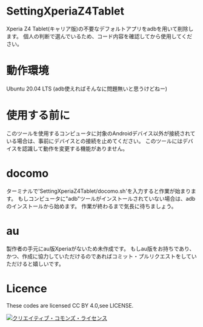 # SettingXperiaZ4Tablet
Xperia Z4 Tablet(キャリア版)の不要なデフォルトアプリをadbを用いて削除します。
個人の判断で選んでいるため、コード内容を確認してから使用してください。
# 動作環境
Ubuntu 20.04 LTS (adb使えればそんなに問題無いと思うけどねー)
# 使用する前に
このツールを使用するコンピュータに対象のAndroidデバイス以外が接続されている場合は、事前にデバイスとの接続を止めてください。
このツールにはデバイスを認識して動作を変更する機能がありません。
# docomo
ターミナルで'SettingXperiaZ4Tablet/docomo.sh'を入力すると作業が始まります。
もしコンピュータに"adb"ツールがインストールされていない場合は、adbのインストールから始めます。
作業が終わるまで気長に待ちましょう。
# au
製作者の手元にau版Xperiaがないため未作成です。
もしau版をお持ちであり、かつ、作成に協力していただけるのであればコミット・プルリクエストをしていただけると嬉しいです。
# Licence
These codes are licensed CC BY 4.0,see LICENSE.

<a rel="license" href="http://creativecommons.org/licenses/by/4.0/"><img alt="クリエイティブ・コモンズ・ライセンス" style="border-width:0" src="https://i.creativecommons.org/l/by/4.0/88x31.png" />
